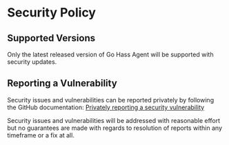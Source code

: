 # Security Policy

## Supported Versions

Only the latest released version of Go Hass Agent will be supported with security updates.

## Reporting a Vulnerability

Security issues and vulnerabilities can be reported privately by following the GitHub documentation: [Privately reporting a security vulnerability](https://docs.github.com/en/code-security/security-advisories/guidance-on-reporting-and-writing-information-about-vulnerabilities/privately-reporting-a-security-vulnerability#privately-reporting-a-security-vulnerability)

Security issues and vulnerabilities will be addressed with reasonable effort but no guarantees are made with regards to resolution of reports within any timeframe or a fix at all.
